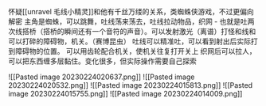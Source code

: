 怀疑[[unravel 毛线小精灵]]和他有千丝万缕的关系，类蜘蛛侠游戏，不过更偏向解密
主角是蜘蛛，可以跳舞，吐线荡来荡去，吐线拉动物品，织网 - 也就是吐两次线搭桥（搭桥的瞬间还有一个音符的声音）。可以发射激光（离谱）打怪和线和可以打碎的障碍物，机关。（赛博昆虫）
吐线可以精准吐，可以看到射出后实际打到障碍物的位置。
可以用齿轮配合机关，使机关往复打开关上
织网后可以拉人，可以把东西缠多层黏住。变化很多，但实际操作需要自己探索



![[Pasted image 20230224020637.png]]
![[Pasted image 20230224020532.png]]
![[Pasted image 20230224015813.png]]
![[Pasted image 20230224015755.png]]
![[Pasted image 20230224014009.png]]